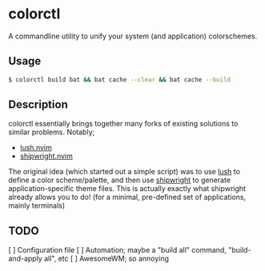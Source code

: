# colorctl

A commandline utility to unify your system (and application) colorschemes.

## Usage

```sh
$ colorctl build bat && bat cache --clear && bat cache --build
```

## Description

colorctl essentially brings together many forks of existing solutions to similar problems. Notably;

- [lush.nvim][lush]
- [shipwright.nvim][shipwright]

The original idea (which started out a simple script) was to use [lush][lush] to define a color scheme/palette, and then use [shipwright][shipwright] to generate application-specific theme files.
This is actually exactly what shipwright already allows you to do! (for a minimal, pre-defined set of applications, mainly terminals)

## TODO

[ ] Configuration file
[ ] Automation; maybe a "build all" command, "build-and-apply all", etc
[ ] AwesomeWM; so annoying

[lush]: https://github.com/rktjmp/lush.nvim
[shipwright]: https://github.com/rktjmp/shipwright.nvim
